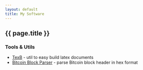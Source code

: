 ```yaml
---
layout: default
title: My Software
---
```


## {{ page.title }}

### Tools & Utils

* [TexB](https://github.com/ondrejsika/texb) - util to easy build latex documents
* [Bitcoin Block Parser](https://ondrejsika.com/js-utils/bitcoin-block-parser.html) - parse Bitcoin block header in hex format



